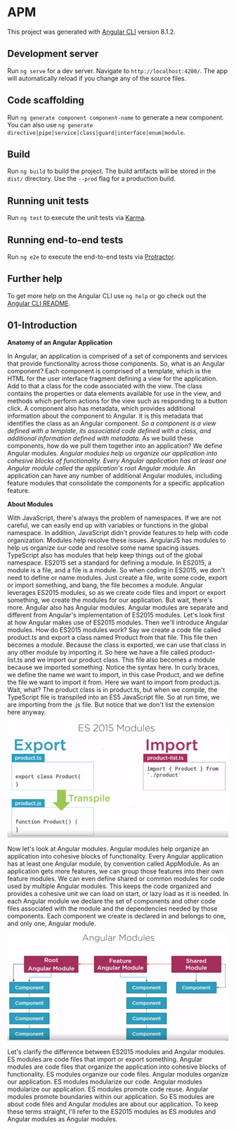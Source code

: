 APM
===

This project was generated with [Angular
CLI](https://github.com/angular/angular-cli) version 8.1.2.

Development server
------------------

Run `ng serve` for a dev server. Navigate to `http://localhost:4200/`. The app
will automatically reload if you change any of the source files.

Code scaffolding
----------------

Run `ng generate component component-name` to generate a new component. You can
also use `ng generate directive|pipe|service|class|guard|interface|enum|module`.

Build
-----

Run `ng build` to build the project. The build artifacts will be stored in the
`dist/` directory. Use the `--prod` flag for a production build.

Running unit tests
------------------

Run `ng test` to execute the unit tests via
[Karma](https://karma-runner.github.io).

Running end-to-end tests
------------------------

Run `ng e2e` to execute the end-to-end tests via
[Protractor](http://www.protractortest.org/).

Further help
------------

To get more help on the Angular CLI use `ng help` or go check out the [Angular
CLI README](https://github.com/angular/angular-cli/blob/master/README.md).

01-Introduction
---------------

**Anatomy of an Angular Application**

In Angular, an application is comprised of a set of components and services that
provide functionality across those components. So, what is an Angular component?
Each component is comprised of a template, which is the HTML for the user
interface fragment defining a view for the application. Add to that a class for
the code associated with the view. The class contains the properties or data
elements available for use in the view, and methods which perform actions for
the view such as responding to a button click. A component also has metadata,
which provides additional information about the component to Angular. It is this
metadata that identifies the class as an Angular component. *So a component is a
view defined with a template, its associated code defined with a class, and
additional information defined with metadata.* As we build these components, how
do we pull them together into an application? We define Angular modules.
*Angular modules help us organize our application into cohesive blocks of
functionality. Every Angular application has at least one Angular module called
the application's root Angular module*. An application can have any number of
additional Angular modules, including feature modules that consolidate the
components for a specific application feature.

**About Modules**

With JavaScript, there's always the problem of namespaces. If we are not
careful, we can easily end up with variables or functions in the global
namespace. In addition, JavaScript didn't provide features to help with code
organization. Modules help resolve these issues. AngularJS has modules to help
us organize our code and resolve some name spacing issues. TypeScript also has
modules that help keep things out of the global namespace. ES2015 set a standard
for defining a module. In ES2015, a module is a file, and a file is a module. So
when coding in ES2015, we don't need to define or name modules. Just create a
file, write some code, export or import something, and bang, the file becomes a
module. Angular leverages ES2015 modules, so as we create code files and import
or export something, we create the modules for our application. But wait,
there's more. Angular also has Angular modules. Angular modules are separate and
different from Angular's implementation of ES2015 modules. Let's look first at
how Angular makes use of ES2015 modules. Then we'll introduce Angular modules.
How do ES2015 modules work? Say we create a code file called product.ts and
export a class named Product from that file. This file then becomes a module.
Because the class is exported, we can use that class in any other module by
importing it. So here we have a file called product- list.ts and we import our
product class. This file also becomes a module because we imported something.
Notice the syntax here. In curly braces, we define the name we want to import,
in this case Product, and we define the file we want to import it from. Here we
want to import from product.js. Wait, what? The product class is in product.ts,
but when we compile, the TypeScript file is transpiled into an ES5 JavaScript
file. So at run time, we are importing from the .js file. But notice that we
don't list the extension here anyway.

![](media/81ed3f80ec70e4ceac5f8f7bfda98276.png)

Now let's look at Angular modules. Angular modules help organize an application
into cohesive blocks of functionality. Every Angular application has at least
one Angular module, by convention called AppModule. As an application gets more
features, we can group those features into their own feature modules. We can
even define shared or common modules for code used by multiple Angular modules.
This keeps the code organized and provides a cohesive unit we can load on start,
or lazy load as it is needed. In each Angular module we declare the set of
components and other code files associated with the module and the dependencies
needed by those components. Each component we create is declared in and belongs
to one, and only one, Angular module.

![](media/d2588dd937d2b8eb515f944645561918.png)

Let's clarify the difference between ES2015 modules and Angular modules. ES
modules are code files that import or export something. Angular modules are code
files that organize the application into cohesive blocks of functionality. ES
modules organize our code files. Angular modules organize our application. ES
modules modularize our code. Angular modules modularize our application. ES
modules promote code reuse. Angular modules promote boundaries within our
application. So ES modules are about code files and Angular modules are about
our application. To keep these terms straight, I'll refer to the ES2015 modules
as ES modules and Angular modules as Angular modules.
